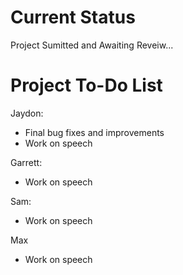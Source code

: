 Current Status
=============
Project Sumitted and Awaiting Reveiw...

Project To-Do List
==================

Jaydon:
- Final bug fixes and improvements
- Work on speech

Garrett:
- Work on speech

Sam:

- Work on speech


Max
- Work on speech

